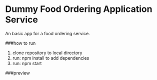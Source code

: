 # Dummy Food Ordering Application Service
An basic app for a food ordering service. 

###how to run
1. clone repository to local directory
2. run: npm install to add dependencies
3. run: npm start

###preview

